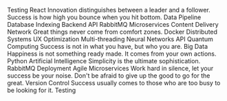 Testing React Innovation distinguishes between a leader and a follower. Success is how high you bounce when you hit bottom. Data Pipeline Database Indexing Backend API RabbitMQ Microservices Content Delivery Network Great things never come from comfort zones. Docker Distributed Systems
UX Optimization Multi-threading Neural Networks API Quantum Computing Success is not in what you have, but who you are. Big Data Happiness is not something ready made. It comes from your own actions.
Python Artificial Intelligence Simplicity is the ultimate sophistication. RabbitMQ Deployment Agile Microservices
Work hard in silence, let your success be your noise. Don't be afraid to give up the good to go for the great. Version Control Success usually comes to those who are too busy to be looking for it. Testing
